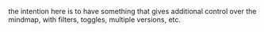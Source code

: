 the intention here is to have something that gives additional control over the mindmap, with filters, toggles, multiple versions, etc.